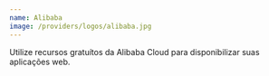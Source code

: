```yaml
---
name: Alibaba
image: /providers/logos/alibaba.jpg
---
```

Utilize recursos gratuítos da Alibaba Cloud para disponibilizar suas aplicações web.
